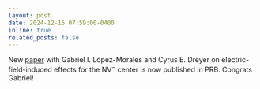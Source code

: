 ```yaml
---
layout: post
date: 2024-12-15 07:59:00-0400
inline: true
related_posts: false
---
```


New <a href="https://journals.aps.org/prb/abstract/10.1103/PhysRevB.110.245127">paper</a> with Gabriel I. López-Morales and Cyrus E. Dreyer on electric-field-induced effects for the NV$^-$ center is now published in PRB. Congrats Gabriel!
